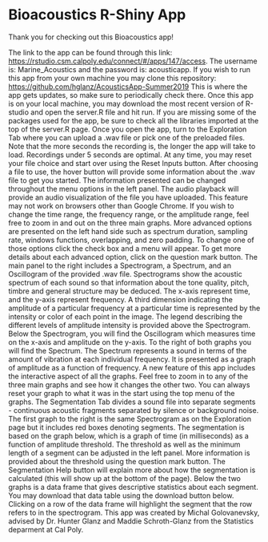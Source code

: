 # Bioacoustics R-Shiny App
Thank you for checking out this Bioacoustics app!

The link to the app can be found through this link:  https://rstudio.csm.calpoly.edu/connect/#/apps/147/access. 
The username is: Marine_Acoustics and the password is: acousticapp.
If you wish to run this app from your own machine you may clone this repository: https://github.com/hglanz/AcousticsApp-Summer2019
This is where the app gets updates, so make sure to periodically check there.
Once this app is on your local machine, you may download the most recent version of R-studio and open the server.R file and hit run.
If you are missing some of the packages used for the app, be sure to check all the libraries imported at the top of the server.R page.
Once you open the app, turn to the Exploration Tab where you can upload a .wav file or pick one of the preloaded files.
Note that the more seconds the recording is, the longer the app will take to load. Recordings under 5 seconds are optimal.
At any time, you may reset your file choice and start over using the Reset Inputs button.
After choosing a file to use, the hover button will provide some information about the .wav file to get you started.
The information presented can be changed throughout the menu options in the left panel.
The audio playback will provide an audio visualization of the file you have uploaded.
This feature may not work on browsers other than Google Chrome.
If you wish to change the time range, the frequency range, or the amplitude range, feel free to zoom in and out on the three main graphs. More advanced options are presented on the left hand side such as spectrum duration, sampling rate, windows functions, overlapping, and zero padding.
To change one of those options click the check box and a menu will appear.
To get more details about each advanced option, click on the question mark button.
The main panel to the right includes a Spectrogram, a Spectrum, and an Oscillogram of the provided .wav file.
Spectrograms show the acoustic spectrum of each sound so that information about the tone quality, pitch, timbre and general structure may be deduced.
The x-axis represent time, and the y-axis represent frequency.
A third dimension indicating the amplitude of a particular frequency at a particular time is represented by the intensity or color of each point in the image. The legend describing the different levels of amplitude intensity is provided above the Spectrogram.
Below the Spectrogram, you will find the Oscillogram which measures time on the x-axis and amplitude on the y-axis.
To the right of both graphs you will find the Spectrum. The Spectrum represents a sound in terms of the amount of vibration at each individual frequency.
It is presented as a graph of amplitude as a function of frequency. A new feature of this app includes the interactive aspect of all the graphs. Feel free to zoom in to any of the three main graphs and see how it changes the other two.
You can always reset your graph to what it was in the start using the top menu of the graphs.
The Segmentation Tab divides a sound file into separate segments - continuous acoustic fragments separated by silence or background noise.
The first graph to the right is the same Spectrogram as on the Exploration page but it includes red boxes denoting segments.
The segmentation is based on the graph below, which is a graph of time (in milliseconds) as a function of amplitude threshold.
The threshold as well as the minimum length of a segment can be adjusted in the left panel.
More information is provided about the threshold using the question mark button.
The Segmentation Help button will explain more about how the segmentation is calculated (this will show up at the bottom of the page).
Below the two graphs is a data frame that gives descriptive statistics about each segment.
You may download that data table using the download button below. Clicking on a row of the data frame will highlight the segment that the row refers to in the spectrogram.
This app was created by Michal Golovanevsky, advised by Dr. Hunter Glanz and Maddie Schroth-Glanz from the Statistics deparment at Cal Poly.
